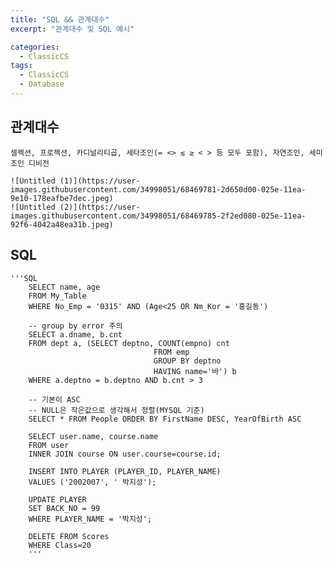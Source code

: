 ```yaml
---
title: "SQL && 관계대수"
excerpt: "관계대수 및 SQL 예시"

categories:
  - ClassicCS
tags:
  - ClassicCS
  - Database
---
```


## 관계대수

    셀렉션, 프로젝션, 카디널리티곱, 세타조인(= <> ≤ ≥ < > 등 모두 포함), 자연조인, 세미조인 디비전

    ![Untitled (1)](https://user-images.githubusercontent.com/34998051/68469781-2d650d00-025e-11ea-9e10-178eafbe7dec.jpeg)
    ![Untitled (2)](https://user-images.githubusercontent.com/34998051/68469785-2f2ed080-025e-11ea-92f6-4042a48ea31b.jpeg)

## SQL
    '''SQL
        SELECT name, age 
        FROM My_Table 
        WHERE No_Emp = '0315' AND (Age<25 OR Nm_Kor = '홍길동')
        
        -- group by error 주의 
        SELECT a.dname, b.cnt
        FROM dept a, (SELECT deptno, COUNT(empno) cnt 
                                    FROM emp 
                                    GROUP BY deptno
                                    HAVING name='바') b
        WHERE a.deptno = b.deptno AND b.cnt > 3
        
        -- 기본이 ASC
        -- NULL은 작은값으로 생각해서 정렬(MYSQL 기준)
        SELECT * FROM People ORDER BY FirstName DESC, YearOfBirth ASC
        
        SELECT user.name, course.name 
        FROM user 
        INNER JOIN course ON user.course=course.id;
        
        INSERT INTO PLAYER (PLAYER_ID, PLAYER_NAME)
        VALUES ('2002007', ' 박지성');
        
        UPDATE PLAYER
        SET BACK_NO = 99
        WHERE PLAYER_NAME = '박지성';
        
        DELETE FROM Scores
        WHERE Class=20
        '''
